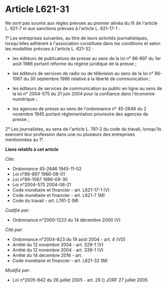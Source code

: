 # Article L621-31

Ne sont pas soumis aux règles prévues au premier alinéa du IX de l'article L. 621-7 ni aux sanctions prévues à l'article L.
621-17-1 :

1° Les entreprises suivantes, au titre de leurs activités journalistiques, lorsqu'elles adhèrent à l'association constituée
dans les conditions et selon les modalités prévues à l'article L. 621-32 :

- les éditeurs de publications de presse au sens de la loi n° 86-897 du 1er août 1986 portant réforme du régime juridique de
la presse ;

- les éditeurs de services de radio ou de télévision au sens de la loi n° 86-1067 du 30 septembre 1986 relative à la liberté
de communication ;

- les éditeurs de services de communication au public en ligne au sens de la loi n° 2004-575 du 21 juin 2004 pour la
confiance dans l'économie numérique ;

- les agences de presse au sens de l'ordonnance n° 45-2646 du 2 novembre 1945 portant réglementation provisoire des agences
de presse ;

2° Les journalistes, au sens de l'article L. 761-2 du code du travail, lorsqu'ils exercent leur profession dans une ou
plusieurs des entreprises mentionnées au 1°.

**Liens relatifs à cet article**

_Cite_:

  - Ordonnance 45-2646 1945-11-02
  - Loi n°86-897 1986-08-01
  - Loi n°86-1067 1986-09-30
  - Loi n°2004-575 2004-06-21
  - Code monétaire et financier - art. L621-17-1 (V)
  - Code monétaire et financier - art. L621-7 (M)
  - Code du travail - art. L761-2 (M)

_Codifié par_:

  - Ordonnance n°2000-1223 du 14 décembre 2000 (V)

_Cité par_:

  - Ordonnance n°2004-823 du 19 août 2004 - art. 4 (VD)
  - Arrêté du 12 novembre 2004 - art. 329-1 (V)
  - Arrêté du 12 novembre 2004 - art. 339-1 (V)
  - Arrêté du 14 décembre 2016 - art.
  - Code monétaire et financier - art. L621-32 (M)

_Modifié par_:

  - Loi n°2005-842 du 26 juillet 2005 - art. 29 () JORF 27 juillet 2005
